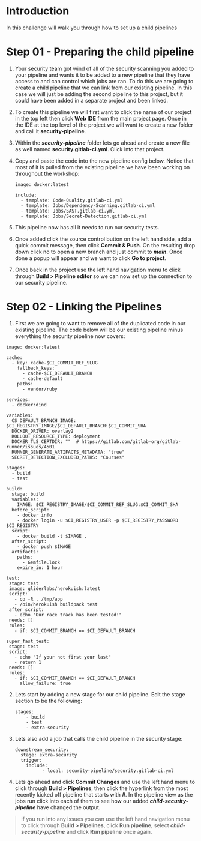 # Introduction

In this challenge will walk you through how to set up a child pipelines

# Step 01 - Preparing the child pipeline

1. Your security team got wind of all of the security scanning you added to your pipeline and wants it to be added to a new pipeline that they have access to and can control which jobs are ran. To do this we are going to create a child pipeline that we can link from our existing pipeline. In this case we will just be adding the second pipeline to this project, but it could have been added in a separate project and been linked.
2. To create this pipeline we will first want to click the name of our project in the top left then click **Web IDE** from the main project page. Once in the IDE at the top level of the project we will want to create a new folder and call it **security-pipeline**.
3. Within the **_security-pipeline_** folder lets go ahead and create a new file as well named **security.gitlab-ci.yml**. Click into that project.
4. Copy and paste the code into the new pipeline config below. Notice that most of it is pulled from the existing pipeline we have been working on throughout the workshop:

   ```plaintext
   image: docker:latest
   
   include:
     - template: Code-Quality.gitlab-ci.yml
     - template: Jobs/Dependency-Scanning.gitlab-ci.yml
     - template: Jobs/SAST.gitlab-ci.yml
     - template: Jobs/Secret-Detection.gitlab-ci.yml
   ```
5. This pipeline now has all it needs to run our security tests.
6. Once added click the source control button on the left hand side, add a quick commit message, then click **Commit & Push**. On the resulting drop down click no to open a new branch and just commit to **_main_**. Once done a popup will appear and we want to click **Go to project**.
7. Once back in the project use the left hand navigation menu to click through **Build \> Pipeline editor** so we can now set up the connection to our security pipeline.

# Step 02 - Linking the Pipelines

1. First we are going to want to remove all of the duplicated code in our existing pipeline. The code below will be our existing pipeline minus everything the security pipeline now covers:

```plaintext
image: docker:latest

cache:
  - key: cache-$CI_COMMIT_REF_SLUG
    fallback_keys:
      - cache-$CI_DEFAULT_BRANCH
      - cache-default
    paths:
      - vendor/ruby

services:
  - docker:dind

variables:
  CS_DEFAULT_BRANCH_IMAGE: $CI_REGISTRY_IMAGE/$CI_DEFAULT_BRANCH:$CI_COMMIT_SHA
  DOCKER_DRIVER: overlay2
  ROLLOUT_RESOURCE_TYPE: deployment
  DOCKER_TLS_CERTDIR: ""  # https://gitlab.com/gitlab-org/gitlab-runner/issues/4501
  RUNNER_GENERATE_ARTIFACTS_METADATA: "true"
  SECRET_DETECTION_EXCLUDED_PATHS: "Courses"

stages:
  - build
  - test
 
build:
  stage: build
  variables:
    IMAGE: $CI_REGISTRY_IMAGE/$CI_COMMIT_REF_SLUG:$CI_COMMIT_SHA
  before_script:
    - docker info
    - docker login -u $CI_REGISTRY_USER -p $CI_REGISTRY_PASSWORD $CI_REGISTRY
  script:
    - docker build -t $IMAGE .
  after_script:
    - docker push $IMAGE
  artifacts:
    paths:
      - Gemfile.lock
    expire_in: 1 hour

test:
 stage: test
 image: gliderlabs/herokuish:latest
 script:
   - cp -R . /tmp/app
   - /bin/herokuish buildpack test
 after_script:
   - echo "Our race track has been tested!"
 needs: []
 rules:
   - if: $CI_COMMIT_BRANCH == $CI_DEFAULT_BRANCH

super_fast_test:
 stage: test
 script:
   - echo "If your not first your last"
   - return 1
 needs: []
 rules:
   - if: $CI_COMMIT_BRANCH == $CI_DEFAULT_BRANCH
     allow_failure: true
```
2. Lets start by adding a new stage for our child pipeline. Edit the stage section to be the following:

   ```plaintext
   stages:
       - build
       - test
       - extra-security
   ```
3. Lets also add a job that calls the child pipeline in the security stage:

   ```plaintext
   downstream_security:
     stage: extra-security
     trigger:
       include:
             - local: security-pipeline/security.gitlab-ci.yml
   ```
4. Lets go ahead and click **Commit Changes** and use the left hand menu to click through **Build \> Pipelines**, then click the hyperlink from the most recently kicked off pipeline that starts with **<span dir="">_#_</span>**. In the pipeline view as the jobs run click into each of them to see how our added **_child-security-pipeline_** have changed the output.

> If you run into any issues you can use the left hand navigation menu to click through **Build \> Pipelines**, click **Run pipeline**, select **_child-security-pipeline_** and click **Run pipeline** once again.
